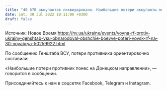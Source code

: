 ```yaml
---
title: "40 670 оккупантов ликвидировано. Наибольшие потери оккупанты понесли на Донецком направлении — Генштаб ВСУ"
date: Sat, 30 Jul 2022 10:11:00 +0300
draft: false
---
```

Источник: Новое Время https://nv.ua/ukraine/events/voyna-rf-protiv-ukrainy-genshtab-vsu-obnarodoval-obshchie-boevye-poteri-voysk-rf-na-30-noyabrya-50259922.html


По сообщению Генштаба ВСУ, потери противника ориентировочно составили:

«Наибольшие потери противник понес на Донецком направлении», — говорится в сообщении.

Присоединяйтесь к нам в соцсетях Facebook, Telegram и Instagram.
